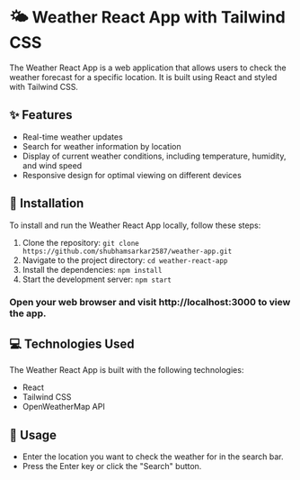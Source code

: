 # 🌤️ Weather React App with Tailwind CSS

The Weather React App is a web application that allows users to check the weather forecast for a specific location. It is built using React and styled with Tailwind CSS.

## ✨ Features

- Real-time weather updates
- Search for weather information by location
- Display of current weather conditions, including temperature, humidity, and wind speed
- Responsive design for optimal viewing on different devices

## 🔧 Installation

To install and run the Weather React App locally, follow these steps:

1. Clone the repository: ``` git clone https://github.com/shubhamsarkar2587/weather-app.git ```
2. Navigate to the project directory: ``` cd weather-react-app ```
3. Install the dependencies: ``` npm install ```
4. Start the development server: ``` npm start ```

### Open your web browser and visit http://localhost:3000 to view the app.

## 💻 Technologies Used

The Weather React App is built with the following technologies:

 - React
 - Tailwind CSS
 - OpenWeatherMap API

## 📝 Usage
 - Enter the location you want to check the weather for in the search bar.
 - Press the Enter key or click the "Search" button.



